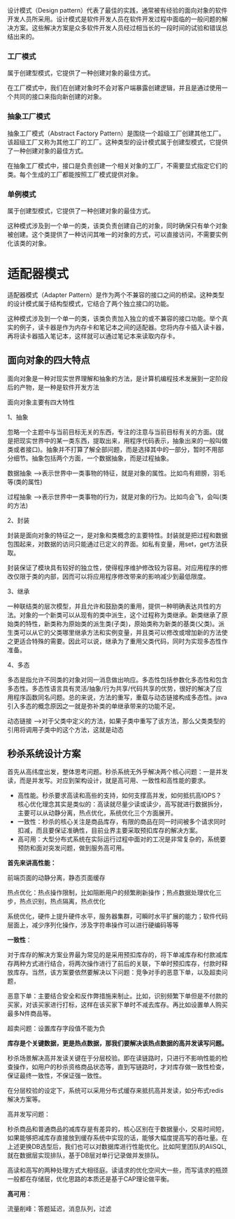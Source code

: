 设计模式（Design pattern）代表了最佳的实践，通常被有经验的面向对象的软件开发人员所采用。设计模式是软件开发人员在软件开发过程中面临的一般问题的解决方案。这些解决方案是众多软件开发人员经过相当长的一段时间的试验和错误总结出来的。

### 工厂模式

属于创建型模式，它提供了一种创建对象的最佳方式。

在工厂模式中，我们在创建对象时不会对客户端暴露创建逻辑，并且是通过使用一个共同的接口来指向新创建的对象。

### 抽象工厂模式

抽象工厂模式（Abstract Factory Pattern）是围绕一个超级工厂创建其他工厂。该超级工厂又称为其他工厂的工厂。这种类型的设计模式属于创建型模式，它提供了一种创建对象的最佳方式。

在抽象工厂模式中，接口是负责创建一个相关对象的工厂，不需要显式指定它们的类。每个生成的工厂都能按照工厂模式提供对象。

### 单例模式

属于创建型模式，它提供了一种创建对象的最佳方式。

这种模式涉及到一个单一的类，该类负责创建自己的对象，同时确保只有单个对象被创建。这个类提供了一种访问其唯一的对象的方式，可以直接访问，不需要实例化该类的对象。

# 适配器模式

适配器模式（Adapter Pattern）是作为两个不兼容的接口之间的桥梁。这种类型的设计模式属于结构型模式，它结合了两个独立接口的功能。

这种模式涉及到一个单一的类，该类负责加入独立的或不兼容的接口功能。举个真实的例子，读卡器是作为内存卡和笔记本之间的适配器。您将内存卡插入读卡器，再将读卡器插入笔记本，这样就可以通过笔记本来读取内存卡。



## 面向对象的四大特点

面向对象是一种对现实世界理解和抽象的方法，是计算机编程技术发展到一定阶段后的产物，是一种是软件开发方法

面向对象主要有四大特性

1、抽象

忽略一个主题中与当前目标无关的东西，专注的注意与当前目标有关的方面。(就是把现实世界中的某一类东西，提取出来，用程序代码表示，抽象出来的一般叫做类或者接口)。抽象并不打算了解全部问题，而是选择其中的一部分，暂时不用部分细节。抽象包括两个方面，一个数据抽象，而是过程抽象。

数据抽象 -->表示世界中一类事物的特征，就是对象的属性。比如鸟有翅膀，羽毛等(类的属性)

过程抽象 -->表示世界中一类事物的行为，就是对象的行为。比如鸟会飞，会叫(类的方法)

2、封装

封装是面向对象的特征之一，是对象和类概念的主要特性。封装就是把过程和数据包围起来，对数据的访问只能通过已定义的界面。如私有变量，用set，get方法获取。

封装保证了模块具有较好的独立性，使得程序维护修改较为容易。对应用程序的修改仅限于类的内部，因而可以将应用程序修改带来的影响减少到最低限度。

3、继承

一种联结类的层次模型，并且允许和鼓励类的重用，提供一种明确表达共性的方法。对象的一个新类可以从现有的类中派生，这个过程称为类继承。新类继承了原始类的特性，新类称为原始类的派生类(子类)，原始类称为新类的基类(父类)。派生类可以从它的父类哪里继承方法和实例变量，并且类可以修改或增加新的方法使之更适合特殊的需要。因此可以说，继承为了重用父类代码，同时为实现多态性作准备。

4、多态

多态是指允许不同类的对象对同一消息做出响应。多态性包括参数化多态性和包含多态性。多态性语言具有灵活/抽象/行为共享/代码共享的优势，很好的解决了应用程序函数同名问题。总的来说，方法的重写，重载与动态链接构成多态性。java引入多态的概念原因之一就是弥补类的单继承带来的功能不足。

动态链接 -->对于父类中定义的方法，如果子类中重写了该方法，那么父类类型的引用将调用子类中的这个方法，这就是动态

## 秒杀系统设计方案

首先从高纬度出发，整体思考问题。秒杀系统无外乎解决两个核心问题：一是并发读，而是并发写。对应到架构设计，就是高可用、一致性和高性能的要求。

- 高性能。秒杀要求高读和高些的支持，如何支撑高并发，如何抵抗高IOPS？核心优化理念其实是类似的：高读就尽量少读或读少，高写就进行数据拆分，主要可以从动静分离，热点优化，系统优化三个方面展开。
- 一致性：秒杀的核心关注是商品库存，有限的商品在同一时间被多个请求同时扣减，而且要保证准确性，目前业界主要采取预扣库存的解决方案。
- 高可用：大型分布式系统在实际运行过程中面对的工况是非常复杂的，系统要预防和面对突发问题，做到服务高可用。

**首先来讲高性能：**

前端页面的动静分离，静态页面缓存

热点优化：热点操作限制，比如阻断用户的频繁刷新操作；热点数据处理优化三步，热点识别，热点隔离，热点优化

系统优化，硬件上提升硬件水平，服务器集群，可瞬时水平扩展的能力；软件代码层面上，减少序列化操作，涉及字符串操作可以进行硬编码等等

**一致性**：

对于库存的解决方案业界最为常见的是采用预扣库存的，将下单减库存和付款减库存两种方式进行结合，将两次操作进行了前后的关联，下单时预扣库存，付款时释放库存。当然，该方案要依然要解决以下问题：竞争对手的恶意下单，以及超卖问题，

恶意下单：主要结合安全和反作弊措施来制止。比如，识别频繁下单但是不付款的买家，对该买家进行打标，这样在该买家下单时不减去库存。再比如设置单人购买最多N件商品等。

超卖问题：设置库存字段值不能为负

**库存是个关键数据，更是热点数据，那我们要解决该热点数据的高并发读写问题。**

秒杀场景解决高并发读关键在于分层校验。即在读链路时，只进行不影响性能的检查操作，如用户的秒杀资格商品状态等，直到写链路时，才对库存做一致性检查，保证最终一致性，不保证强一致性。

在分层校验的设定下，系统可以采用分布式缓存来抵抗高并发读，如分布式redis解决方案等。

高并发写问题：

秒杀商品和普通商品的减库存是有差异的，核心区别在于数据量小，交易时间短，如果能够把减库存直接放到缓存系统中实现的话，能够大幅度提高写的吞吐量。在上述更换DB选型后，我们也可以对数据库进行性能优化。比如阿里团队的AliSQL, 就在数据层实现排队，基于DB层对单行记录做并发排队。

高读和高写的两种处理方式大相径庭。读请求的优化空间大一些，而写请求的瓶颈一般都在存储层，优化思路的本质还是基于CAP理论做平衡。

**高可用**：

流量削峰：答题延迟，消息队列，过滤

